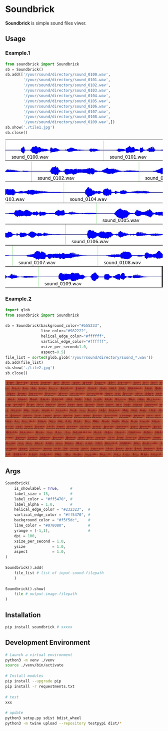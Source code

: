 # Soundbrick

**Soundbrick** is simple sound files viwer.

## Usage
### Example.1
```python
from soundbrick import Soundbrick
sb = Soundbrick()
sb.add(['/your/sound/directory/sound_0100.wav',
        '/your/sound/directory/sound_0101.wav',
        '/your/sound/directory/sound_0102.wav',
        '/your/sound/directory/sound_0103.wav',
        '/your/sound/directory/sound_0104.wav',
        '/your/sound/directory/sound_0105.wav',
        '/your/sound/directory/sound_0106.wav',
        '/your/sound/directory/sound_0107.wav',
        '/your/sound/directory/sound_0108.wav',
        '/your/sound/directory/sound_0109.wav',])
sb.show('./tile1.jpg')
sb.close()
```
![demo2](https://raw.githubusercontent.com/cygkichi/soundbrick/master/examples/img/tile1.jpg)

### Example.2
```python
import glob
from soundbrick import Soundbrick

sb = Soundbrick(background_color="#b55233",
                line_color="#982222",
                helical_edge_color="#ffffff",
                vartical_edge_color="#ffffff",
                xsize_per_second=1.0,
                aspect=0.5)
file_list = sorted(glob.glob('/your/sound/directory/suond_*.wav'))
sb.add(file_list)
sb.show('./tile2.jpg')
sb.close()
```
![demo2](https://raw.githubusercontent.com/cygkichi/soundbrick/master/examples/img/tile2.jpg)

## Args

```python
Soundbrick(
    is_showlabel = True,     #
    label_size = 15,         #
    label_color = "#ff5470", #
    label_alpha = 1.0,       #
    helical_edge_color = "#232323",  #
    vartical_edge_color = "#ff5470", #
    background_color = "#f5f5dc",    #
    line_color = "#078080",          #
    yrange = [-1,1],                 #
    dpi = 100,
    xsize_per_second = 1.0,
    ysize            = 1.0,
    aspect           = 1.0,
)

Soundbrick().add(
    file_list # list of input-sound-filepath
    )

Soundbrick().show(
    file # output-image-filepath
)

```

## Installation

```bash
pip install soundbrick # xxxxx
```


## Development Environment

```bash
# Launch a virtual environment
python3 -m venv ./venv
source ./venv/bin/activate

# Install modules
pip install --upgrade pip
pip install -r requestments.txt

# test
xxx

# update
python3 setup.py sdist bdist_wheel
python3 -m twine upload --repository testpypi dist/*
```

